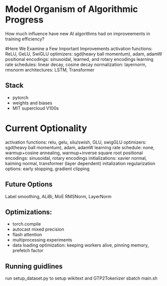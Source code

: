 # Model Organism of Algorithmic Progress

How much influence have new AI algorithms had on improveements in training efficiency? 

#Here We Examine a Few Important Improvements
activation functions: ReLU, GeLU, SwiGLU
optimizers: sgd(heavy ball momentum), adam, adamW
positional encodings: sinusoidal, learned, and rotary encodings
learning rate schedules: linear decay, cosine decay 
normalization: layernorm, rmsnorm 
architectures: LSTM, Transformer


## Stack 
- pytorch 
- weights and biases
- MIT supercloud V100s



# Current Optionality
activation functions: relu, gelu, silu/swish, GLU, swigGLU
optimizers: sgd(heavy ball momentum), adam, adamW
learning rate schedule: none, warmup+cosine annealing, warmup+inverse square root
positional encodings: sinusoidal, rotary encodings
initializations: xavier normal, kaiming normal, transformer (layer dependent) initalization
regularization options: early stopping, gradient clipping

## Future Options
Label smoothing, ALiBi, MoE
RMSNorm, LayerNorm



## Optimizations:
- torch.compile
- autocast mixed precision 
- flash attention 
- multiprocessing experiments
- data loading optimization: keeping workers alive, pinning memory, prefetch factor



## Running guidlines 
run setup_dataset.py to setup wikitext and GTP2Tokenizer
sbatch main.sh